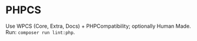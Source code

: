 # PHPCS

Use WPCS (Core, Extra, Docs) + PHPCompatibility; optionally Human Made.
Run: `composer run lint:php`.
